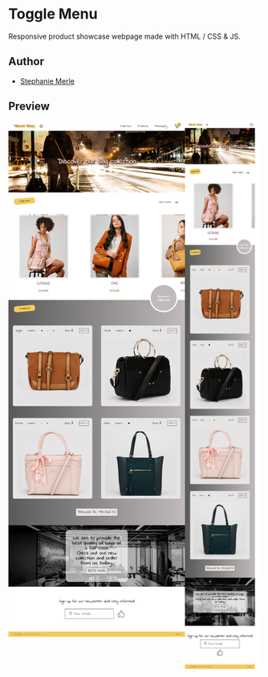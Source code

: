 # Toggle Menu

Responsive product showcase webpage made with HTML / CSS & JS.

## Author

- [Stephanie Merle](https://github.com/Stephanie-Merle)

## Preview

<div style="display:flex; margin:auto">
<img src="./Readme/vitrine_desktop.jpg" width="80%" height="80%" title="wide-screen">
<img src="./Readme/vitrine_mobile.jpg" width="70%" height="70%" title="wide-screen">
</div>
